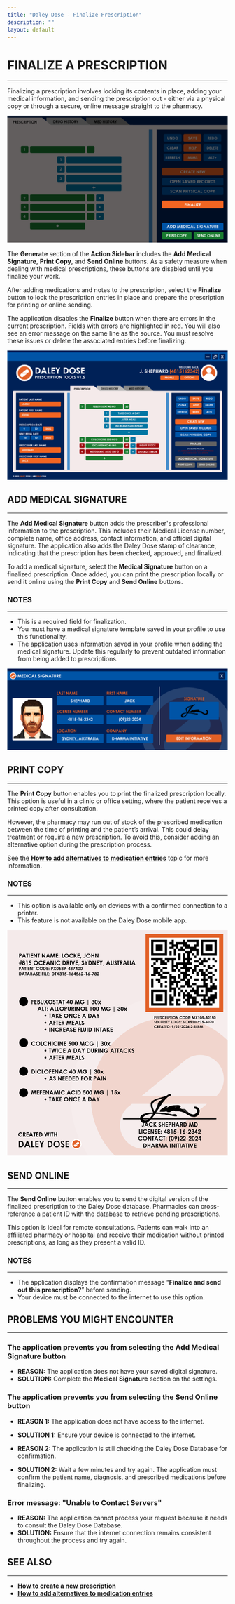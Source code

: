 ```yaml
---
title: "Daley Dose - Finalize Prescription"
description: ""
layout: default
---
```


# **FINALIZE A PRESCRIPTION**
---
Finalizing a prescription involves locking its contents in place, adding your medical information, and sending the prescription out - either via a physical copy or through a secure, online message straight to the pharmacy.

![Finalize buttons](/assets/images/daley-dose-home-window-parts-finalize.png)

The **Generate** section of the **Action Sidebar** includes the **Add Medical Signature**, **Print Copy**, and **Send Online** buttons. As a safety measure when dealing with medical prescriptions, these buttons are disabled until you finalize your work.

After adding medications and notes to the prescription, select the **Finalize** button to lock the prescription entries in place and prepare the prescription for printing or online sending.

The application disables the **Finalize** button when there are errors in the current prescription. Fields with errors are highlighted in red. You will also see an error message on the same line as the source. You must resolve these issues or delete the associated entries before finalizing.

![Main Screen with Errors](/assets/images/daley-dose-home-window-error.png)

## **ADD MEDICAL SIGNATURE**
---

The **Add Medical Signature** button adds the prescriber's professional information to the prescription. This includes their Medical License number, complete name, office address, contact information, and official digital signature. The application also adds the Daley Dose stamp of clearance, indicating that the prescription has been checked, approved, and finalized.

To add a medical signature, select the **Medical Signature** button on a finalized prescription. Once added, you can print the prescription locally or send it online using the **Print Copy** and **Send Online** buttons.

### **NOTES**
---

- This is a required field for finalization.
- You must have a medical signature template saved in your profile to use this functionality.
- The application uses information saved in your profile when adding the medical signature. Update this regularly to prevent outdated information from being added to prescriptions.

![Daley Dose Signature](/assets/images/daley-dose-profile-signature.png)

## **PRINT COPY**
---

The **Print Copy** button enables you to print the finalized prescription locally. This option is useful in a clinic or office setting, where the patient receives a printed copy after consultation.

However, the pharmacy may run out of stock of the prescribed medication between the time of printing and the patient’s arrival. This could delay treatment or require a new prescription. To avoid this, consider adding an alternative option during the prescription process.

See the [**How to add alternatives to medication entries**](/daleydose/prescription-add-alts) topic for more information.

### **NOTES**
---

- This option is available only on devices with a confirmed connection to a printer.
- This feature is not available on the Daley Dose mobile app.

![Prescription Sample](/assets/images/daley-dose-home-window-printed.png)

## **SEND ONLINE**
---

The **Send Online** button enables you to send the digital version of the finalized prescription to the Daley Dose database. Pharmacies can cross-reference a patient ID with the database to retrieve pending prescriptions.

This option is ideal for remote consultations. Patients can walk into an affiliated pharmacy or hospital and receive their medication without printed prescriptions, as long as they present a valid ID.

### **NOTES**
---
- The application displays the confirmation message “**Finalize and send out this prescription?**” before sending.
- Your device must be connected to the internet to use this option.

## **PROBLEMS YOU MIGHT ENCOUNTER**
---

### The application prevents you from selecting the **Add Medical Signature** button
- **REASON:** The application does not have your saved digital signature.
- **SOLUTION:** Complete the **Medical Signature** section on the settings.

### The application prevents you from selecting the **Send Online** button
- **REASON 1:** The application does not have access to the internet.
- **SOLUTION 1:** Ensure your device is connected to the internet.

- **REASON 2:** The application is still checking the Daley Dose Database for confirmation.
- **SOLUTION 2:** Wait a few minutes and try again. The application must confirm the patient name, diagnosis, and prescribed medications before finalizing.

### Error message: **"Unable to Contact Servers"**
- **REASON:** The application cannot process your request because it needs to consult the Daley Dose Database.
- **SOLUTION:** Ensure that the internet connection remains consistent throughout the process and try again.

## **SEE ALSO**
---
- [**How to create a new prescription**](/daleydose/prescription-create-new)
- [**How to add alternatives to medication entries**](/daleydose/prescription-add-alts)  
